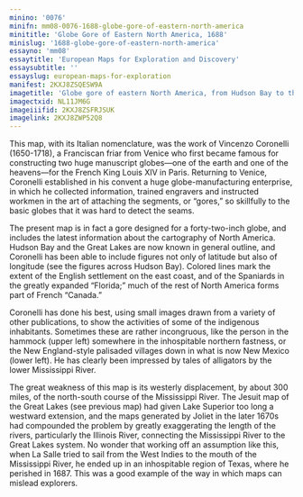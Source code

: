 ```yaml
---
minino: '0076'
minifn: mm08-0076-1688-globe-gore-of-eastern-north-america
minititle: 'Globe Gore of Eastern North America, 1688'
minislug: '1688-globe-gore-of-eastern-north-america'
essayno: 'mm08'
essaytitle: 'European Maps for Exploration and Discovery'
essaysubtitle: ''
essayslug: european-maps-for-exploration
manifest: 2KXJ8ZSQESW9A
imagetitle: 'Globe gore of eastern North America, from Hudson Bay to the Gulf of Mexico'
imagectxid: NL11JM6G
imageiiifid: 2KXJ8ZSFRJSUK
imagelink: 2KXJ8ZWP52Q8
---
```



This map, with its Italian nomenclature, was the work of Vincenzo Coronelli (1650-1718), a Franciscan friar from Venice who first became famous for constructing two huge manuscript globes—one of the earth and one of the heavens—for the French King Louis XIV in Paris. Returning to Venice, Coronelli established in his convent a huge globe-manufacturing enterprise, in which he collected information, trained engravers and instructed workmen in the art of attaching the segments, or “gores,” so skillfully to the basic globes that it was hard to detect the seams. 

The present map is in fact a gore designed for a forty-two-inch globe, and includes the latest information about the cartography of North America. Hudson Bay and the Great Lakes are now known in general outline, and Coronelli has been able to include figures not only of latitude but also of longitude (see the figures across Hudson Bay). Colored lines mark the extent of the English settlement on the east coast, and of the Spaniards in the greatly expanded “Florida;” much of the rest of North America forms part of French “Canada.” 

Coronelli has done his best, using small images drawn from a variety of other publications, to show the activities of some of the indigenous inhabitants. Sometimes these are rather incongruous, like the person in the hammock (upper left) somewhere in the inhospitable northern fastness, or the New England-style palisaded villages down in what is now New Mexico (lower left). He has clearly been impressed by tales of alligators by the lower Mississippi River. 

The great weakness of this map is its westerly displacement, by about 300 miles, of the north-south course of the Mississippi River. The Jesuit map of the Great Lakes (see previous map) had given Lake Superior too long a westward extension, and the maps generated by Joliet in the later 1670s had compounded the problem by greatly exaggerating the length of the rivers, particularly the Illinois River, connecting the Mississippi River to the Great Lakes system. No wonder that working off an assumption like this, when La Salle tried to sail from the West Indies to the mouth of the Mississippi River, he ended up in an inhospitable region of Texas, where he perished in 1687. This was a good example of the way in which maps can mislead explorers. 



